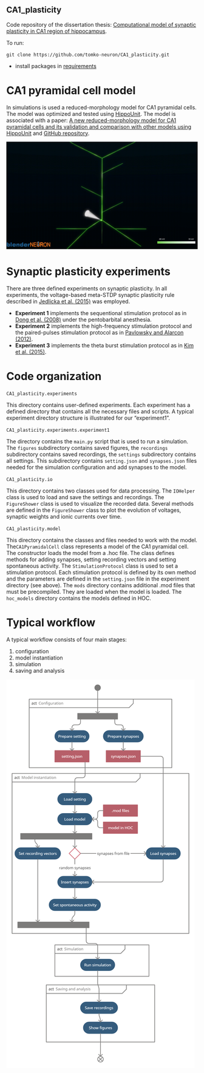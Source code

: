 ## CA1_plasticity

Code repository of the dissertation
thesis: [Computational model of synaptic plasticity in CA1 region of hippocampus](./Thesis_final.pdf).

To run:

```
git clone https://github.com/tomko-neuron/CA1_plasticity.git
```

- install packages in [requirements](./requirements.txt)

# CA1 pyramidal cell model

In simulations is used a reduced-morphology model for CA1 pyramidal cells. The model was optimized and tested
using [HippoUnit](https://github.com/KaliLab/hippounit). The model is associated with a
paper: [A new reduced-morphology model for CA1 pyramidal cells and its validation and comparison with other models using HippoUnit](https://www.nature.com/articles/s41598-021-87002-7)
and [GitHub repository](https://github.com/tomko-neuron/HippoUnit).

![To21 model](model.gif)

# Synaptic plasticity experiments

There are three defined experiments on synaptic plasticity. In all experiments, the voltage-based meta-STDP synaptic
plasticity rule described
in [Jedlicka et al. (2015)](https://journals.plos.org/ploscompbiol/article?id=10.1371/journal.pcbi.1004588) was
employed.

- **Experiment 1** implements the sequentional stimulation protocol as
  in [Dong et al. (2008)](https://journals.plos.org/plosone/article?id=10.1371/journal.pone.0002848) under the
  pentobarbital anesthesia.
- **Experiment 2** implements the high-frequency stimulation protocol and the paired-pulses stimulation protocol as
  in [Pavlowsky and Alarcon (2012)](https://pubmed.ncbi.nlm.nih.gov/22272255/).
- **Experiment 3** implements the theta burst stimulation protocol as
  in [Kim et al. (2015)](https://pubmed.ncbi.nlm.nih.gov/26247712/).

# Code organization

`CA1_plasticity.experiments`

This directory contains user-defined experiments. Each experiment has a defined directory that contains all the
necessary files and scripts. A typical experiment directory structure is illustrated for our “experiment1”.

`CA1_plasticity.experiments.experiment1`

The directory contains the `main.py` script that is used to run a simulation. The `figures` subdirectory contains saved
figures, the `recordings` subdirectory contains saved recordings, the `settings` subdirectory contains all settings. This
subdirectory contains `setting.json` and `synapses.json` files needed for the simulation configuration and add synapses
to the model.

`CA1_plasticity.io`

This directory contains two classes used for data processing. The `IOHelper` class is used to load and save the settings
and recordings. The `FigureShower` class is used to visualize the recorded data. Several methods are defined in
the `FigureShower` class to plot the evolution of voltages, synaptic weights and ionic currents over time.

`CA1_plasticity.model`

This directory contains the classes and files needed to work with the model. The`CA1PyramidalCell` class represents a model of the CA1 pyramidal cell.
The constructor loads the model from a .hoc file. The class defines methods for adding synapses, setting recording vectors and setting spontaneous activity.
The `StimulationProtocol` class is used to set a stimulation protocol. Each stimulation protocol is defined by its own
method and the parameters are defined in the `setting.json` file in the experiment directory (see above). The `mods`
directory contains additional .mod files that must be precompiled. They are loaded when the model is loaded.
The `hoc_models` directory contains the models defined in HOC.

# Typical workflow

A typical workflow consists of four main stages:

1. configuration
2. model instantiation
3. simulation
4. saving and analysis

![Typical workflow](CA1_activity_diagram.png)
